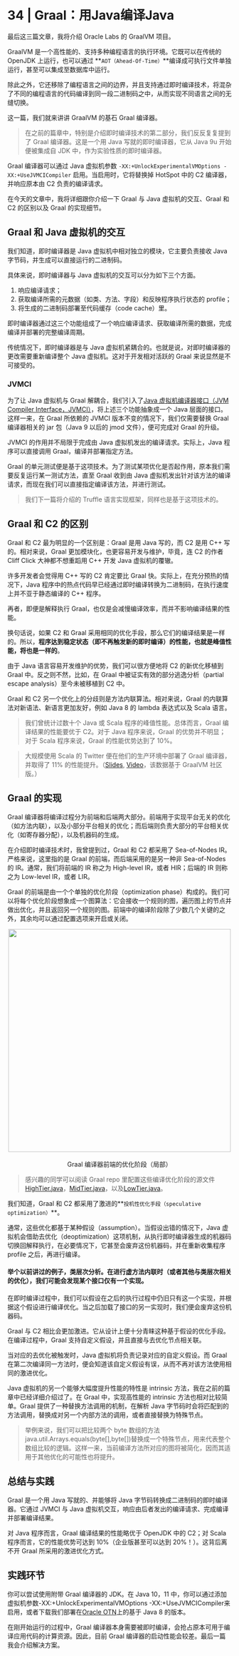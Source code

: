 34 | Graal：用Java编译Java
===

最后这三篇文章，我将介绍 Oracle Labs 的 GraalVM 项目。

GraalVM 是一个高性能的、支持多种编程语言的执行环境。它既可以在传统的 OpenJDK 上运行，也可以通过 **`AOT（Ahead-Of-Time）`**编译成可执行文件单独运行，甚至可以集成至数据库中运行。

除此之外，它还移除了编程语言之间的边界，并且支持通过即时编译技术，将混杂了不同的编程语言的代码编译到同一段二进制码之中，从而实现不同语言之间的无缝切换。

这一篇，我们就来讲讲 GraalVM 的基石 Graal 编译器。

> 在之前的篇章中，特别是介绍即时编译技术的第二部分，我们反反复复提到了 Graal 编译器。这是一个用 Java 写就的即时编译器，它从 Java 9u 开始便被集成自 JDK 中，作为实验性质的即时编译器。

Graal 编译器可以通过 Java 虚拟机参数 `-XX:+UnlockExperimentalVMOptions -XX:+UseJVMCICompiler` 启用。当启用时，它将替换掉 HotSpot 中的 C2 编译器，并响应原本由 C2 负责的编译请求。

在今天的文章中，我将详细跟你介绍一下 Graal 与 Java 虚拟机的交互、Graal 和 C2 的区别以及 Graal 的实现细节。

## Graal 和 Java 虚拟机的交互

我们知道，即时编译器是 Java 虚拟机中相对独立的模块，它主要负责接收 Java 字节码，并生成可以直接运行的二进制码。

具体来说，即时编译器与 Java 虚拟机的交互可以分为如下三个方面。

1. 响应编译请求；
1. 获取编译所需的元数据（如类、方法、字段）和反映程序执行状态的 profile；
1. 将生成的二进制码部署至代码缓存（code cache）里。

即时编译器通过这三个功能组成了一个响应编译请求、获取编译所需的数据，完成编译并部署的完整编译周期。

传统情况下，即时编译器是与 Java 虚拟机紧耦合的。也就是说，对即时编译器的更改需要重新编译整个 Java 虚拟机。这对于开发相对活跃的 Graal 来说显然是不可接受的。

### JVMCI

为了让 Java 虚拟机与 Graal 解耦合，我们引入了[Java 虚拟机编译器接口（JVM Compiler Interface，JVMCI）](http://openjdk.java.net/jeps/243)，将上述三个功能抽象成一个 Java 层面的接口。这样一来，在 Graal 所依赖的 JVMCI 版本不变的情况下，我们仅需要替换 Graal 编译器相关的 jar 包（Java 9 以后的 jmod 文件），便可完成对 Graal 的升级。

JVMCI 的作用并不局限于完成由 Java 虚拟机发出的编译请求。实际上，Java 程序可以直接调用 Graal，编译并部署指定方法。

Graal 的单元测试便是基于这项技术。为了测试某项优化是否起作用，原本我们需要反复运行某一测试方法，直至 Graal 收到由 Java 虚拟机发出针对该方法的编译请求，而现在我们可以直接指定编译该方法，并进行测试。

> 我们下一篇将介绍的 Truffle 语言实现框架，同样也是基于这项技术的。

## Graal 和 C2 的区别

Graal 和 C2 最为明显的一个区别是：Graal 是用 Java 写的，而 C2 是用 C++ 写的。相对来说，Graal 更加模块化，也更容易开发与维护，毕竟，连 C2 的作者 Cliff Click 大神都不想重蹈用 C++ 开发 Java 虚拟机的覆辙。

许多开发者会觉得用 C++ 写的 C2 肯定要比 Graal 快。实际上，在充分预热的情况下，Java 程序中的热点代码早已经通过即时编译转换为二进制码，在执行速度上并不亚于静态编译的 C++ 程序。

再者，即便是解释执行 Graal，也仅是会减慢编译效率，而并不影响编译结果的性能。

换句话说，如果 C2 和 Graal 采用相同的优化手段，那么它们的编译结果是一样的。所以，**程序达到稳定状态（即不再触发新的即时编译）的性能，也就是峰值性能，将也是一样的**。

由于 Java 语言容易开发维护的优势，我们可以很方便地将 C2 的新优化移植到 Graal 中。反之则不然，比如，在 Graal 中被证实有效的部分逃逸分析（partial escape analysis）至今未被移植到 C2 中。

Graal 和 C2 另一个优化上的分歧则是方法内联算法。相对来说，Graal 的内联算法对新语法、新语言更加友好，例如 Java 8 的 lambda 表达式以及 Scala 语言。

> 我们曾统计过数十个 Java 或 Scala 程序的峰值性能。总体而言，Graal 编译结果的性能要优于 C2。对于 Java 程序来说，Graal 的优势并不明显；对于 Scala 程序来说，Graal 的性能优势达到了 10%。

> 大规模使用 Scala 的 Twitter 便在他们的生产环境中部署了 Graal 编译器，并取得了 11% 的性能提升。（[Slides](chrome-extension://oemmndcbldboiebfnladdacbdfmadadm/content/web/viewer.html?file=https%3A%2F%2Fdownloads.ctfassets.net%2Foxjq45e8ilak%2F6eh2A72b4IyWsWOIcig4K0%2Fcbb664566fe86672d92ddfb210623920%2FChris_Thalinger_Twitter_s_quest_for_a_wholly_Graal_runtime.pdf), [Video](https://www.youtube.com/watch?v=G-vlQaPMAxg&feature=youtu.be&t=20m15s)，该数据基于 GraalVM 社区版。）

## Graal 的实现

Graal 编译器将编译过程分为前端和后端两大部分。前端用于实现平台无关的优化（如方法内联），以及小部分平台相关的优化；而后端则负责大部分的平台相关优化（如寄存器分配），以及机器码的生成。

在介绍即时编译技术时，我曾提到过，Graal 和 C2 都采用了 Sea-of-Nodes IR。严格来说，这里指的是 Graal 的前端，而后端采用的是另一种非 Sea-of-Nodes 的 IR。通常，我们将前端的 IR 称之为 High-level IR，或者 HIR；后端的 IR 则称之为 Low-level IR，或者 LIR。

Graal 的前端是由一个个单独的优化阶段（optimization phase）构成的。我们可以将每个优化阶段想象成一个图算法：它会接收一个规则的图，遍历图上的节点并做出优化，并且返回另一个规则的图。前端中的编译阶段除了少数几个关键的之外，其余均可以通过配置选项来开启或关闭。

<div align="center"> <img src="pics/34-1.png" width="500" style="zoom:100%"/> </div><br>

<div align="center"> Graal 编译器前端的优化阶段（局部）</div>

> 感兴趣的同学可以阅读 Graal repo 里配置这些编译优化阶段的源文件 [HighTier.java](https://github.com/oracle/graal/blob/master/compiler/src/org.graalvm.compiler.core/src/org/graalvm/compiler/core/phases/HighTier.java)，[MidTier.java](https://github.com/oracle/graal/blob/master/compiler/src/org.graalvm.compiler.core/src/org/graalvm/compiler/core/phases/MidTier.java)，以及[LowTier.java](https://github.com/oracle/graal/blob/master/compiler/src/org.graalvm.compiler.core/src/org/graalvm/compiler/core/phases/LowTier.java)。

我们知道，Graal 和 C2 都采用了激进的**`投机性优化手段（speculative optimization）`**。

通常，这些优化都基于某种假设（assumption）。当假设出错的情况下，Java 虚拟机会借助去优化（deoptimization）这项机制，从执行即时编译器生成的机器码切换回解释执行，在必要情况下，它甚至会废弃这份机器码，并在重新收集程序 profile 之后，再进行编译。

#### 举个以前讲过的例子，类层次分析。在进行虚方法内联时（或者其他与类层次相关的优化），我们可能会发现某个接口仅有一个实现。

在即时编译过程中，我们可以假设在之后的执行过程中仍旧只有这一个实现，并根据这个假设进行编译优化。当之后加载了接口的另一实现时，我们便会废弃这份机器码。

Graal 与 C2 相比会更加激进。它从设计上便十分青睐这种基于假设的优化手段。在编译过程中，Graal 支持自定义假设，并且直接与去优化节点相关联。

当对应的去优化被触发时，Java 虚拟机将负责记录对应的自定义假设。而 Graal 在第二次编译同一方法时，便会知道该自定义假设有误，从而不再对该方法使用相同的激进优化。

Java 虚拟机的另一个能够大幅度提升性能的特性是 intrinsic 方法，我在之前的篇章中已经详细介绍过了。在 Graal 中，实现高性能的 intrinsic 方法也相对比较简单。Graal 提供了一种替换方法调用的机制，在解析 Java 字节码时会将匹配到的方法调用，替换成对另一个内部方法的调用，或者直接替换为特殊节点。

> 举例来说，我们可以把比较两个 byte 数组的方法java.util.Arrays.equals(byte[],byte[])替换成一个特殊节点，用来代表整个数组比较的逻辑。这样一来，当前编译方法所对应的图将被简化，因而其适用于其他优化的可能性也将提升。

## 总结与实践
Graal 是一个用 Java 写就的、并能够将 Java 字节码转换成二进制码的即时编译器。它通过 JVMCI 与 Java 虚拟机交互，响应由后者发出的编译请求、完成编译并部署编译结果。

对 Java 程序而言，Graal 编译结果的性能略优于 OpenJDK 中的 C2；对 Scala 程序而言，它的性能优势可达到 10%（企业版甚至可以达到 20%！）。这背后离不开 Graal 所采用的激进优化方式。

## 实践环节

你可以尝试使用附带 Graal 编译器的 JDK。在 Java 10，11 中，你可以通过添加虚拟机参数-XX:+UnlockExperimentalVMOptions -XX:+UseJVMCICompiler来启用，或者下载我们部署在[Oracle OTN](https://www.oracle.com/technetwork/oracle-labs/program-languages/downloads/index.html)上的基于 Java 8 的版本。

在刚开始运行的过程中，Graal 编译器本身需要被即时编译，会抢占原本可用于编译应用代码的计算资源。因此，目前 Graal 编译器的启动性能会较差。最后一篇我会介绍解决方案。